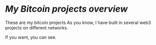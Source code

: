 
# <i>My Bitcoin projects overview</i>

These are my bitcoin projects
As you know, I have built in several web3 projects on different networks.
<div>If you want, you can see.</div>




